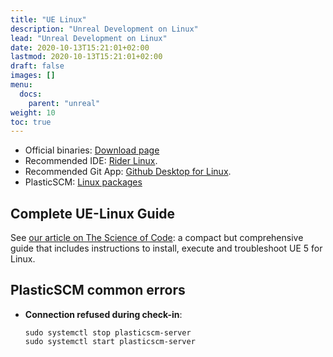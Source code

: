 ```yaml
---
title: "UE Linux"
description: "Unreal Development on Linux"
lead: "Unreal Development on Linux"
date: 2020-10-13T15:21:01+02:00
lastmod: 2020-10-13T15:21:01+02:00
draft: false
images: []
menu:
  docs:
    parent: "unreal"
weight: 10
toc: true
---
```


* Official binaries: [Download page](https://www.unrealengine.com/en-US/linux)
* Recommended IDE: [Rider Linux](https://www.jetbrains.com/rider/download/#section=linux).
* Recommended Git App: [Github Desktop for Linux](https://github.com/shiftkey/desktop).
* PlasticSCM: [Linux packages](https://www.plasticscm.com/plastic-for-linux)

## Complete UE-Linux Guide

See [our article on The Science of Code](https://thescienceofcode.com/unreal-5-linux/): a compact but comprehensive guide that includes instructions to install, execute and troubleshoot UE 5 for Linux.


## PlasticSCM common errors

- **Connection refused during check-in**:

  ```
  sudo systemctl stop plasticscm-server
  sudo systemctl start plasticscm-server
  ```
